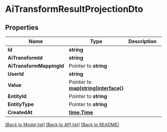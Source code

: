 # AiTransformResultProjectionDto

## Properties

Name | Type | Description | Notes
------------ | ------------- | ------------- | -------------
**Id** | **string** |  | 
**AiTransformId** | **string** |  | 
**AiTransformMappingId** | Pointer to **string** |  | [optional] 
**UserId** | **string** |  | 
**Value** | Pointer to [**map[string]interface{}**]() |  | [optional] 
**EntityId** | Pointer to **string** |  | [optional] 
**EntityType** | Pointer to **string** |  | [optional] 
**CreatedAt** | [**time.Time**](time.Time) |  | 

[[Back to Model list]](../README#documentation-for-models) [[Back to API list]](../README#documentation-for-api-endpoints) [[Back to README]](../README)


